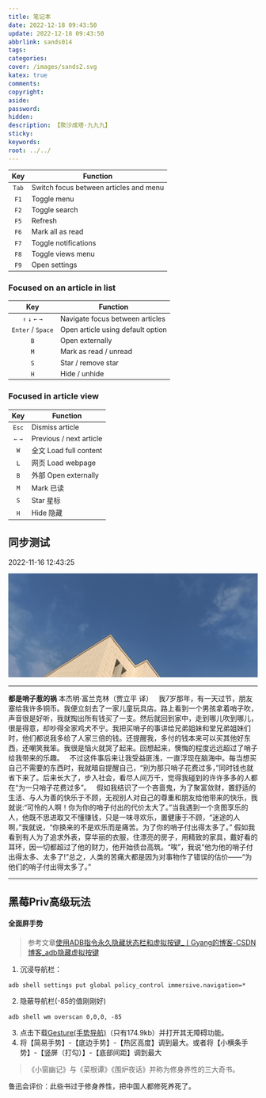 ```yaml
---
title: 笔记本
date: 2022-12-18 09:43:50
update: 2022-12-18 09:43:50
abbrlink: sands014
tags:
categories:
cover: /images/sands2.svg
katex: true
comments:
copyright:
aside: 
password:
hidden:
description: 【聚沙成塔·九九九】 
sticky: 
keywords:
root: ../../
---
```

  

| Key | Function |
| :---: | --- |
|`Tab` | Switch focus between articles and menu |
| `F1` | Toggle menu |
| `F2` | Toggle search |
| `F5` | Refresh |
| `F6` | Mark all as read |
| `F7` | Toggle notifications |
| `F8` | Toggle views menu |
| `F9` | Open settings |

### Focused on an article in list

  

| Key | Function |
| :---: | --- |
| `↑` `↓` `←` `→` | Navigate focus between articles |
| `Enter` / `Space` | Open article using default option |
| `B` | Open externally |
| `M` | Mark as read / unread |
| `S` | Star / remove star |
| `H` | Hide / unhide |

  

### Focused in article view

  

| Key | Function |
| :---: | --- |
| `Esc` | Dismiss article |
| `←` `→` | Previous / next article |
| `W` | 全文 Load full content |
| `L` | 网页 Load webpage |
| `B` | 外部 Open externally |
| `M` | Mark 已读 |
| `S` | Star 星标 |
| `H` | Hide 隐藏 |
## 同步测试

2022-11-16 12:43:25

![](../images/20221012/IMG_20221115_165036.jpg)

---------
**都是哨子惹的祸**
本杰明·富兰克林（贾立平 译） 
 
我7岁那年，有一天过节，朋友塞给我许多铜币。我便立刻去了一家儿童玩具店。路上看到一个男孩拿着哨子吹，声音很是好听，我就掏出所有钱买了一支。然后就回到家中，走到哪儿吹到哪儿，很是得意，却吵得全家鸡犬不宁。我把买哨子的事讲给兄弟姐妹和堂兄弟姐妹们时，他们都说我多给了人家三倍的钱。还提醒我，多付的钱本来可以买其他好东西，还嘲笑我笨。我很是恼火就哭了起来。回想起来，懊悔的程度远远超过了哨子给我带来的乐趣。
 
不过这件事后来让我受益匪浅，一直浮现在脑海中。每当想买自己不需要的东西时，我就暗自提醒自己，“别为那只哨子花费过多，”同时钱也就省下来了。后来长大了，步入社会，看尽人间万千，觉得我碰到的许许多多的人都在“为一只哨子花费过多”。
 
假如我结识了一个吝啬鬼，为了聚富敛财，置舒适的生活、与人为善的快乐于不顾，无视别人对自己的尊重和朋友给他带来的快乐，我就说:“可怜的人啊！你为你的哨子付出的代价太大了。”当我遇到一个贪图享乐的人，他既不思进取又不懂赚钱，只是一味寻欢乐，置健康于不顾，“迷途的人啊，”我就说，“你换来的不是欢乐而是痛苦。为了你的哨子付出得太多了。” 假如我看到有人为了追求外表，穿华丽的衣服，住漂亮的房子，用精致的家具，戴好看的耳环，因一切都超过了他的财力，他开始债台高筑。“唉”，我说“他为他的哨子付出得太多、太多了!”总之，人类的苦痛大都是因为对事物作了错误的估价——“为他们的哨子付出得太多了。”

------

## 黑莓Priv高级玩法
#### 全面屏手势
> 参考文章[使用ADB指令永久隐藏状态栏和虚拟按键_丨Gyang的博客-CSDN博客_adb隐藏虚拟按键](https://blog.csdn.net/qq_33462950/article/details/108547111)
1. 沉浸导航栏：  
```shell
adb shell settings put global policy_control immersive.navigation=*
```
2. 隐蔽导航栏(-85的值刚刚好)
```shell
adb shell wm overscan 0,0,0, -85
```
3. 点击下载[Gesture(手势导航)](https://dl.coolapk.com/down?pn=com.omarea.gesture&id=MjIzNjgy&h=31906a51rlpk35&from=click)（只有174.9kb）并打开其无障碍功能。
4. 将【简易手势】-【底边手势】-【热区高度】调到最大。或者将【小横条手势】-【竖屏（打勾）】-【底部间距】调到最大

> 《小窗幽记》与《菜根谭》《围炉夜话》并称为修身养性的三大奇书。

鲁迅会评价：此些书过于修身养性，把中国人都修死养死了。